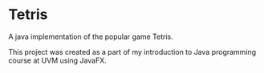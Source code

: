 # Tetris
A java implementation of the popular game Tetris.

This project was created as a part of my introduction to Java programming course at UVM using JavaFX.
